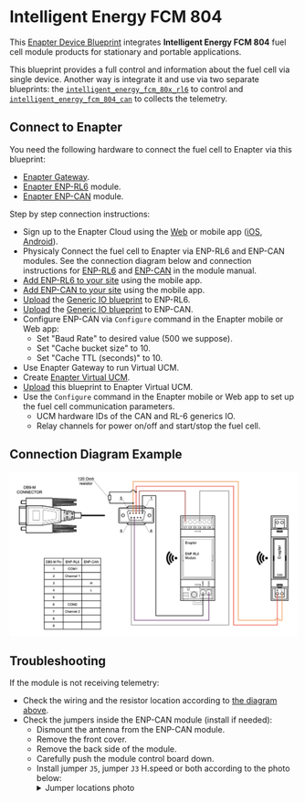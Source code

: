 # Intelligent Energy FCM 804

This [Enapter Device Blueprint](https://go.enapter.com/marketplace-readme) integrates **Intelligent Energy FCM 804** fuel cell module products for stationary and portable applications.

This blueprint provides a full control and information about the fuel cell via single device. Another way is integrate it and use via two separate blueprints: the [`intelligent_energy_fcm_80x_rl6`](../intelligent_energy_fcm_80x_rl6) to control and [`intelligent_energy_fcm_804_can`](../intelligent_energy_fcm_804_can) to collects the telemetry.

## Connect to Enapter

You need the following hardware to connect the fuel cell to Enapter via this blueprint:

- [Enapter Gateway](https://go.enapter.com/handbook-gateway-setup).
- [Enapter ENP-RL6](https://go.enapter.com/handbook-enp-rl6) module.
- [Enapter ENP-CAN](https://go.enapter.com/handbook-enp-can) module.

Step by step connection instructions:

- Sign up to the Enapter Cloud using the [Web](https://cloud.enapter.com/) or mobile app ([iOS](https://apps.apple.com/app/id1388329910), [Android](https://play.google.com/store/apps/details?id=com.enapter&hl=en)).
- Physicaly Connect the fuel cell to Enapter via ENP-RL6 and ENP-CAN modules. See the connection diagram below and connection instructions for [ENP-RL6](https://go.enapter.com/handbook-enp-rl6-conn) and [ENP-CAN](https://go.enapter.com/handbook-enp-can-conn) in the module manual.
- [Add ENP-RL6 to your site](https://go.enapter.com/handbook-mobile-app) using the mobile app.
- [Add ENP-CAN to your site](https://go.enapter.com/handbook-mobile-app) using the mobile app.
- [Upload](https://go.enapter.com/developers-upload-blueprint) the [Generic IO blueprint](../../generic_io/rl6) to ENP-RL6.
- [Upload](https://go.enapter.com/developers-upload-blueprint) the [Generic IO blueprint](../../generic_io/can) to ENP-CAN.
- Configure ENP-CAN via `Configure` command in the Enapter mobile or Web app:
  - Set "Baud Rate" to desired value (500 we suppose).
  - Set "Cache bucket size" to 10.
  - Set "Cache TTL (seconds)" to 10.
- Use Enapter Gateway to run Virtual UCM.
- Create [Enapter Virtual UCM](https://go.enapter.com/handbook-vucm).
- [Upload](https://go.enapter.com/developers-upload-blueprint) this blueprint to Enapter Virtual UCM.
- Use the `Configure` command in the Enapter mobile or Web app to set up the fuel cell communication parameters.
  - UCM hardware IDs of the CAN and RL-6 generics IO.
  - Relay channels for power on/off and start/stop the fuel cell.

## Connection Diagram Example

<p align="left"><img height="auto" width="800" src=".assets/IE_FC_connection.png"></p>

## Troubleshooting

If the module is not receiving telemetry:

- Check the wiring and the resistor location according to [the diagram above](#connection-diagram-example).
- Check the jumpers inside the ENP-CAN module (install if needed):
  - Dismount the antenna from the ENP-CAN module.
  - Remove the front cover.
  - Remove the back side of the module.
  - Carefully push the module control board down.
  - Install jumper `J5`, jumper `J3` H.speed or both according to the photo below:
    <details><summary>Jumper locations photo</summary>
    <p align="left"><img height="auto" width="800" src=".assets/enp_can-troubleshooting.png"></p>
    </details>
